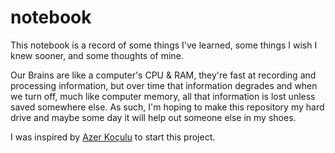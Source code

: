 # notebook

This notebook is a record of some things I've learned, some things I wish I knew sooner, and some thoughts of mine. 

Our Brains are like a computer's CPU & RAM, they're fast at recording and processing information, but over time that information degrades and when we turn off, much like computer memory, all that information is lost unless saved somewhere else. As such, I'm hoping to make this repository my hard drive and maybe some day it will help out someone else in my shoes.

I was inspired by [Azer Koçulu](https://github.com/azer/notebook) to start this project.
